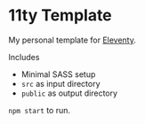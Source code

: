 # 11ty Template
My personal template for [Eleventy](https://www.11ty.dev/).

Includes
* Minimal SASS setup
* `src` as input directory
* `public` as output directory

`npm start` to run.
